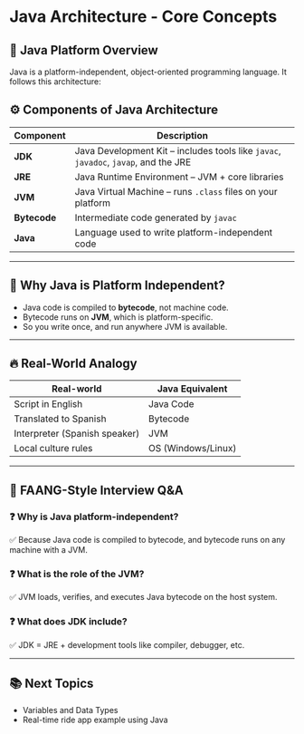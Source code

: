 # Java Architecture - Core Concepts

## 🧱 Java Platform Overview

Java is a platform-independent, object-oriented programming language. It follows this architecture:


## ⚙️ Components of Java Architecture

| Component | Description |
|----------|-------------|
| **JDK** | Java Development Kit – includes tools like `javac`, `javadoc`, `javap`, and the JRE |
| **JRE** | Java Runtime Environment – JVM + core libraries |
| **JVM** | Java Virtual Machine – runs `.class` files on your platform |
| **Bytecode** | Intermediate code generated by `javac` |
| **Java** | Language used to write platform-independent code |

---

## 🎯 Why Java is Platform Independent?

- Java code is compiled to **bytecode**, not machine code.
- Bytecode runs on **JVM**, which is platform-specific.
- So you write once, and run anywhere JVM is available.

---

## 🔥 Real-World Analogy

| Real-world | Java Equivalent |
|------------|-----------------|
| Script in English | Java Code |
| Translated to Spanish | Bytecode |
| Interpreter (Spanish speaker) | JVM |
| Local culture rules | OS (Windows/Linux) |

---

## 🧠 FAANG-Style Interview Q&A

### ❓ Why is Java platform-independent?
✅ Because Java code is compiled to bytecode, and bytecode runs on any machine with a JVM.

### ❓ What is the role of the JVM?
✅ JVM loads, verifies, and executes Java bytecode on the host system.

### ❓ What does JDK include?
✅ JDK = JRE + development tools like compiler, debugger, etc.

---

## 📚 Next Topics

- Variables and Data Types
- Real-time ride app example using Java